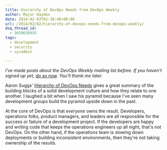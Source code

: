 ```yaml
---
title: Hierarchy of DevOps Needs from DevOps Weekly
author: Major Hayden
date: 2014-02-03T02:30:40+00:00
url: /2014/02/02/hierarchy-of-devops-needs-from-devops-weekly/
dsq_thread_id:
  - 3659639955
tags:
  - development
  - security
  - sysadmin

---
```

_I've made posts about the DevOps Weekly mailing list before. If you haven't signed up yet, [do so now][1]. You'll thank me later._

Aaron Suggs' [Hierarchy of DevOps Needs][2] gives a great summary of the building blocks of a solid development culture and how they relate to one another. I laughed a bit when I saw his pyramid because I've seen many development groups build the pyramid upside down in the past.

At the core of DevOps is that _everyone_ owns the result. Developers, operations folks, product managers, and leaders are all responsible for the success or failure of a development project. If the developers are happy and writing code that keeps the operations engineers up all night, that's not DevOps. On the other hand, if the operations team is slowing down deployments or building inconsistent environments, then they're not taking ownership of the results.

 [1]: http://devopsweekly.com/
 [2]: https://www.kickstarter.com/backing-and-hacking/hierarchy-of-devops-needs
